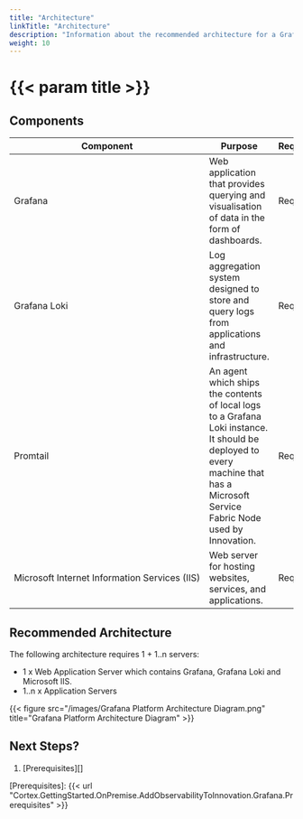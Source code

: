 ```yaml
---
title: "Architecture"
linkTitle: "Architecture"
description: "Information about the recommended architecture for a Grafana platform installation."
weight: 10
---
```


# {{< param title >}}

## Components

| Component | Purpose | Required/Optional |Server Role |
|-----------|---------|----------|------------|
| Grafana| Web application that provides querying and visualisation of data in the form of dashboards. | Required | Web&nbsp;Application&nbsp;Server |
| Grafana Loki | Log aggregation system designed to store and query logs from applications and infrastructure. | Required | Web&nbsp;Application&nbsp;Server |
| Promtail | An agent which ships the contents of local logs to a Grafana Loki instance. It should be deployed to every machine that has a Microsoft Service Fabric Node used by Innovation. | Required | Application&nbsp;Server |
| Microsoft&nbsp;Internet&nbsp;Information&nbsp;Services&nbsp;(IIS) | Web server for hosting websites, services, and applications. | Required | Web&nbsp;Application&nbsp;Server |

## Recommended Architecture

The following architecture requires 1 + 1..n servers:

* 1 x Web Application Server which contains Grafana, Grafana Loki and Microsoft IIS.
* 1..n x Application Servers

{{< figure src="/images/Grafana Platform Architecture Diagram.png" title="Grafana Platform Architecture Diagram" >}}

## Next Steps?

1. [Prerequisites][]

[Prerequisites]: {{< url "Cortex.GettingStarted.OnPremise.AddObservabilityToInnovation.Grafana.Prerequisites" >}}
